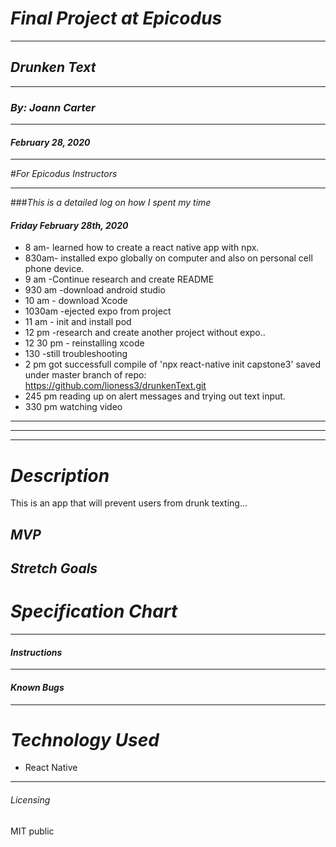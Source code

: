 # _Final Project at Epicodus_
****************
## _Drunken Text_
****************
### _By: Joann Carter_
****************
#### _February 28, 2020_
***************
#_For Epicodus Instructors_
***************
###_This is a detailed log on how I spent my time_
#### _Friday February 28th, 2020_
* 8 am- learned how to create a react native app with npx.
* 830am- installed expo globally on computer and also on personal cell phone device.
* 9 am -Continue research and create README
* 930 am -download android studio
* 10 am - download Xcode
* 1030am -ejected expo from project
* 11 am - init and install pod
* 12 pm -research and create another project without expo..
* 12 30 pm - reinstalling xcode
* 130 -still troubleshooting
* 2 pm got successfull compile of 'npx react-native init capstone3'
saved under master branch of repo: https://github.com/lioness3/drunkenText.git
* 245 pm reading up on alert messages and trying out text input.
* 330 pm watching video 




***************
***************
***************



# _Description_
This is an app that will prevent users from drunk texting...
## _MVP_

## _Stretch Goals_

#  _Specification Chart_

******************
#### _Instructions_

***************
#### _Known Bugs_

***************
# _Technology Used_
* React Native

*******
###### _Licensing_
MIT public
